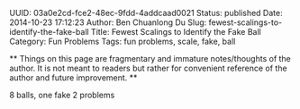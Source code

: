 UUID: 03a0e2cd-fce2-48ec-9fdd-4addcaad0021
Status: published
Date: 2014-10-23 17:12:23
Author: Ben Chuanlong Du
Slug: fewest-scalings-to-identify-the-fake-ball
Title: Fewest Scalings to Identify the Fake Ball
Category: Fun Problems
Tags: fun problems, scale, fake, ball 

**
Things on this page are
fragmentary and immature notes/thoughts of the author.
It is not meant to readers 
but rather for convenient reference of the author and future improvement.
** 



8 balls, one fake
2 problems
